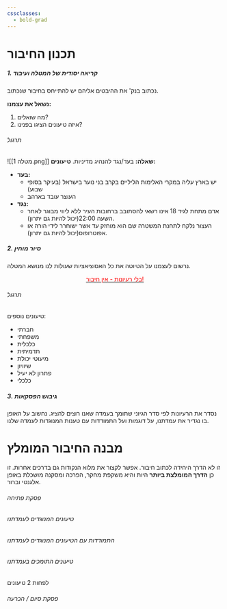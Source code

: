 ```yaml
---
cssclasses:
  - bold-grad
---
```

# תכנון החיבור
##### 1. קריאה יסודית של המטלה ועיבוד
נכתוב בנק' את ההיבטים אליהם יש להתייחס בחיבור שנכתוב.

**נשאל את עצמנו:**
1. מה שואלים?
2. איזה טיעונים הציגו בפנינו?
###### תרגול
![[מטלה 1.png]]
**שאלה:** בעד/נגד להנהיג מדיניות.
**טיעונים:**
* **בעד:**
	* יש בארץ עליה במקרי האלימות הליליים בקרב בני נוער בישראל (בעיקר בסופי שבוע)
	* העוצר עובד בארהב
* **נגד:**
	* אדם מתחת לגיד 18 אינו רשאי להסתובב ברחובות העיר ללא ליווי מבוגר לאחר השעה 22:00(יכול להיות גם יתרון).
	* העצור נלקח לתחנת המשטרה שם הוא מוחזק עד אשר ישוחרר לידי הורה או אפוטרופוס(יכול להיות גם יתרון).

##### 2. סיור מוחין
נרשום לעצמנו על הטיוטה את כל האסוציאציות שעולות לנו מנושא המטלה.
<u><center><font color="#ff0000">בלי רעיונות - אין חיבור!</font></center></u>
###### תרגול
טיעונים נוספים:
* חברתי
* משפחתי
* כלכלית
* תדמיתית
* מיעוטי יכולת
* שיוויון
* פתרון לא יעיל
* כלכלי

##### 3. גיבוש הפסקאות
נסדר את הרעיונות לפי סדר הגיוני שתומך בעמדה שאנו רוצים להציג.
נחשוב על האופן בו נגדיר את עמדתנו, על דוגמות ועל התמודדות עם טענות המנוגדות לעמדה שלנו.

# מבנה החיבור המומלץ
זו לא הדרך היחידה לכתוב חיבור.
אפשר לקצור את מלוא הנקודות גם בדרכים אחרות.
זו כן **הדרך המומלצת ביותר** היות והיא משקפת מחקר, הפרכה ומסקנה מושכלת באופן אלגנטי וברור.
###### פסקת פתיחה

###### טיעונים המנוגדים לעמדתנו

###### התמודדות עם הטיעונים המנוגדים לעמדתנו

###### טיעונים התומכים בעמדתנו
לפחות 2 טיעונים

###### פסקת סיום / הכרעה

